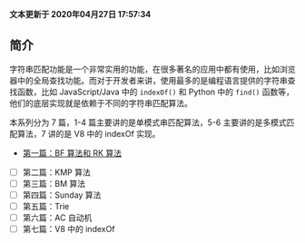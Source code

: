 **文本更新于 2020年04月27日 17:57:34**
## 简介
字符串匹配功能是一个非常实用的功能，在很多著名的应用中都有使用，比如浏览器中的全局查找功能。而对于开发者来讲，使用最多的是编程语言提供的字符串查找函数，比如 JavaScript/Java 中的 `indexOf()` 和 Python 中的 `find()` 函数等，他们的底层实现就是依赖于不同的字符串匹配算法。

本系列分为 7 篇，1-4 篇主要讲的是单模式串匹配算法，5-6 主要讲的是多模式匹配算法，7 讲的是 V8 中的 indexOf 实现。

- [第一篇：BF 算法和 RK 算法](../algorithms/theory/articles/string/string-matching-series/bf-and-rk.md)
- [ ] 第二篇：KMP 算法
- [ ] 第三篇：BM 算法
- [ ] 第四篇：Sunday 算法
- [ ] 第五篇：Trie
- [ ] 第六篇：AC 自动机
- [ ] 第七篇：V8 中的 indexOf
